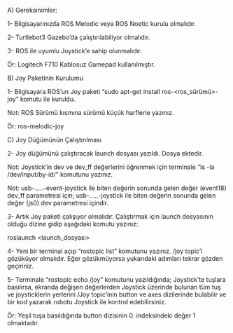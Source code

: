 A) Gereksinimler:

1- Bilgisayarınızda ROS Melodic veya ROS Noetic kurulu olmalıdır.

2- Turtlebot3 Gazebo’da çalıştırılabiliyor olmalıdır.

3- ROS ile uyumlu Joystick’e sahip olunmalıdır. 

Ör: Logitech F710 Kablosuz Gamepad kullanılmıştır.

B) Joy Paketinin Kurulumu

1- Bilgisayara ROS’un Joy paketi “sudo apt-get install ros-<ros_sürümü>-joy” komutu ile kuruldu.

Not: ROS Sürümü kısmına sürümü küçük harflerle yazınız.

Ör: ros-melodic-joy

C) Joy Düğümünün Çalıştırılması

2- Joy düğümünü çalıştıracak launch dosyası yazıldı. Dosya ektedir.

Not: Joystick’in dev ve dev_ff değerlerini öğrenmek için terminale “ls -la /dev/input/by-id/”
komutunu yazınız.

Not: usb-.....-event-joystick ile biten değerin sonunda gelen değer (event18) dev_ff parametresi için;
usb-.....-joystick ile biten değerin sonunda gelen değer (js0) dev parametresi içindir.

3- Artık Joy paketi çalışıyor olmalıdır. Çalıştırmak için launch dosyasının olduğu dizine gidip
aşağıdaki komutu yazınız:

roslaunch <launch_dosyası>

4- Yeni bir terminal açıp “rostopic list” komutunu yazınız. /joy topic’i gözüküyor olmalıdır. Eğer
gözükmüyorsa yukarıdaki adımları tekrar gözden geçiriniz.

5- Terminale “rostopic echo /joy” komutunu yazıldığında; Joystick’te tuşlara basılırsa, ekranda
değişen değerlerden Joystick üzerinde bulunan tüm tuş ve joysticklerin yerlerini /Joy topic’inin
button ve axes dizilerinde bulabilir ve bir kod yazarak robotu Joystick ile kontrol edebilirsiniz.

Ör: Yeşil tuşa basıldığında button dizisinin 0. indeksindeki değer 1 olmaktadır.
